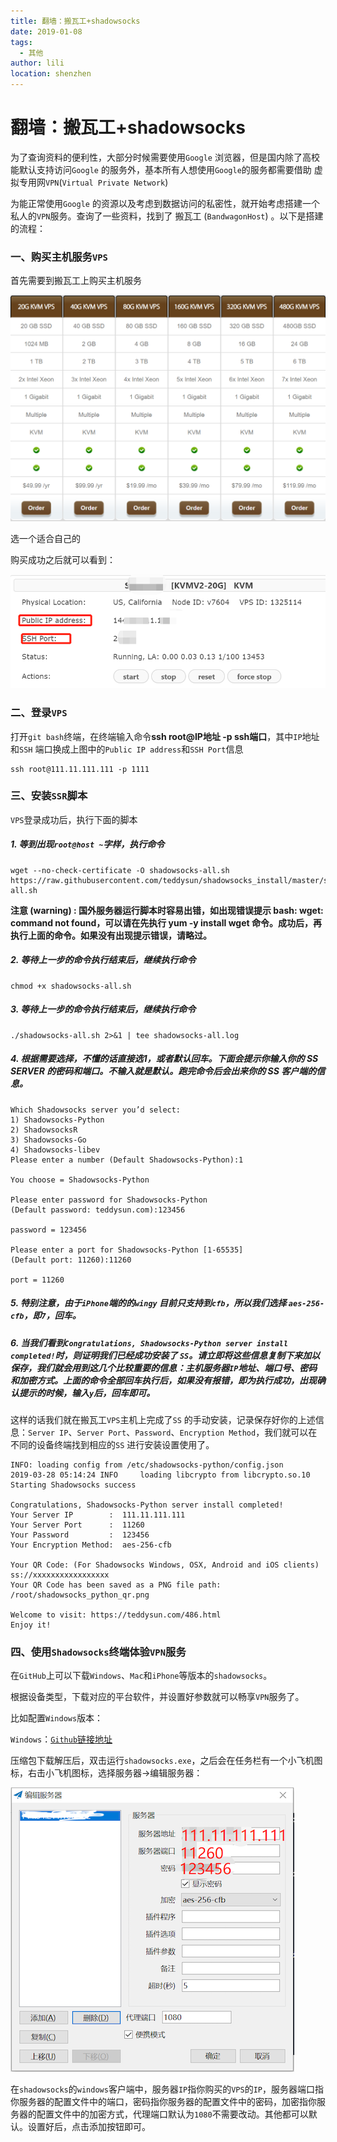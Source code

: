 ```yaml
---
title: 翻墙：搬瓦工+shadowsocks
date: 2019-01-08
tags:
  - 其他
author: lili
location: shenzhen
---
```

# 翻墙：搬瓦工+shadowsocks

为了查询资料的便利性，大部分时候需要使用` Google ` 浏览器，但是国内除了高校能默认支持访问` Google ` 的服务外，基本所有人想使用` Google `的服务都需要借助 虚拟专用网` VPN `(` Virtual Private Network `)

为能正常使用` Google ` 的资源以及考虑到数据访问的私密性，就开始考虑搭建一个私人的` VPN `服务。查询了一些资料，找到了 搬瓦工 (` BandwagonHost `) 。以下是搭建的流程：

### 一、购买主机服务` VPS `

首先需要到搬瓦工上购买主机服务

![image from dependency](../.vuepress/public/images/vpn-shadowsocks/1.png)

选一个适合自己的

购买成功之后就可以看到：

![image from dependency](../.vuepress/public/images/vpn-shadowsocks/2.png)

### 二、登录` VPS `

打开` git bash `终端，在终端输入命令**ssh root@IP地址 -p ssh端口**，其中` IP `地址和` SSH ` 端口换成上图中的` Public IP address `和` SSH Port `信息

```shell
ssh root@111.11.111.111 -p 1111
```

### 三、安装` SSR `脚本

` VPS `登录成功后，执行下面的脚本

##### 1. 等到出现` root@host ~ `字样，执行命令

```shell
wget --no-check-certificate -O shadowsocks-all.sh https://raw.githubusercontent.com/teddysun/shadowsocks_install/master/shadowsocks-all.sh
```

**注意 (warning) : 国外服务器运行脚本时容易出错，如出现错误提示 bash: wget: command not found，可以请在先执行 yum -y install wget 命令。成功后，再执行上面的命令。如果没有出现提示错误，请略过。**

##### 2. 等待上一步的命令执行结束后，继续执行命令

```shell
chmod +x shadowsocks-all.sh
```

##### 3. 等待上一步的命令执行结束后，继续执行命令

```shell
./shadowsocks-all.sh 2>&1 | tee shadowsocks-all.log
```
##### 4. 根据需要选择，不懂的话直接选1，或者默认回车。下面会提示你输入你的 SS SERVER 的密码和端口。不输入就是默认。跑完命令后会出来你的 SS 客户端的信息。


```shell
Which Shadowsocks server you’d select:
1) Shadowsocks-Python
2) ShadowsocksR
3) Shadowsocks-Go
4) Shadowsocks-libev
Please enter a number (Default Shadowsocks-Python):1

You choose = Shadowsocks-Python

Please enter password for Shadowsocks-Python
(Default password: teddysun.com):123456

password = 123456

Please enter a port for Shadowsocks-Python [1-65535]
(Default port: 11260):11260

port = 11260
```

##### 5. 特别注意，由于` iPhone `端的的` wingy ` 目前只支持到` cfb `，所以我们选择 ` aes-256-cfb `，即` 7 `，回车。

##### 6. 当我们看到` Congratulations, Shadowsocks-Python server install completed! `时，则证明我们已经成功安装了 ` SS `。请立即将这些信息复制下来加以保存，我们就会用到这几个比较重要的信息：主机服务器` IP `地址、端口号、密码和加密方式。上面的命令全部回车执行后，如果没有报错，即为执行成功，出现确认提示的时候，输入` y `后，回车即可。


这样的话我们就在搬瓦工` VPS `主机上完成了` SS ` 的手动安装，记录保存好你的上述信息：` Server IP `、` Server Port `、` Password `、` Encryption Method `，我们就可以在不同的设备终端找到相应的` SS ` 进行安装设置使用了。

```shell
INFO: loading config from /etc/shadowsocks-python/config.json
2019-03-28 05:14:24 INFO     loading libcrypto from libcrypto.so.10
Starting Shadowsocks success

Congratulations, Shadowsocks-Python server install completed!
Your Server IP        :  111.11.111.111
Your Server Port      :  11260
Your Password         :  123456
Your Encryption Method:  aes-256-cfb

Your QR Code: (For Shadowsocks Windows, OSX, Android and iOS clients)
ss://xxxxxxxxxxxxxxxxx
Your QR Code has been saved as a PNG file path:
/root/shadowsocks_python_qr.png

Welcome to visit: https://teddysun.com/486.html
Enjoy it!
```

### 四、使用` Shadowsocks `终端体验` VPN `服务

在` GitHub `上可以下载` Windows `、` Mac `和` iPhone `等版本的` shadowsocks `。

根据设备类型，下载对应的平台软件，并设置好参数就可以畅享` VPN `服务了。

比如配置` Windows `版本：

` Windows `：[` Github `链接地址](https://github.com/shadowsocks/shadowsocks-windows/releases)

压缩包下载解压后，双击运行` shadowsocks.exe `，之后会在任务栏有一个小飞机图标，右击小飞机图标，选择服务器->编辑服务器：

![image from dependency](../.vuepress/public/images/vpn-shadowsocks/3.png)

在` shadowsocks `的` windows `客户端中，服务器` IP `指你购买的` VPS `的` IP `，服务器端口指你服务器的配置文件中的端口，密码指你服务器的配置文件中的密码，加密指你服务器的配置文件中的加密方式，代理端口默认为` 1080 `不需要改动。其他都可以默认。设置好后，点击添加按钮即可。

